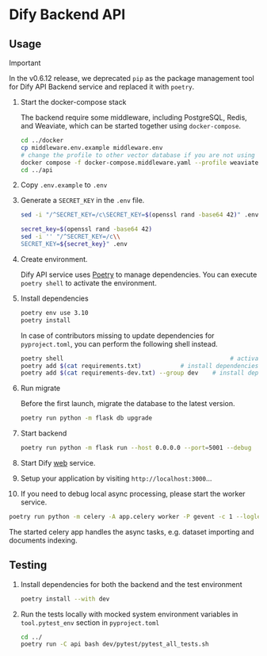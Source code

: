 # Dify Backend API

## Usage

> [!IMPORTANT]
> In the v0.6.12 release, we deprecated `pip` as the package management tool for Dify API Backend service and replaced it with `poetry`.

1. Start the docker-compose stack

   The backend require some middleware, including PostgreSQL, Redis, and Weaviate, which can be started together using `docker-compose`.

   ```bash
   cd ../docker
   cp middleware.env.example middleware.env
   # change the profile to other vector database if you are not using weaviate
   docker compose -f docker-compose.middleware.yaml --profile weaviate -p dify up -d
   cd ../api
   ```

2. Copy `.env.example` to `.env`
3. Generate a `SECRET_KEY` in the `.env` file.

   ```bash for Linux
   sed -i "/^SECRET_KEY=/c\SECRET_KEY=$(openssl rand -base64 42)" .env
   ```

   ```bash for Mac
   secret_key=$(openssl rand -base64 42)
   sed -i '' "/^SECRET_KEY=/c\\
   SECRET_KEY=${secret_key}" .env
   ```

4. Create environment.

   Dify API service uses [Poetry](https://python-poetry.org/docs/) to manage dependencies. You can execute `poetry shell` to activate the environment.

5. Install dependencies

   ```bash
   poetry env use 3.10
   poetry install
   ```

   In case of contributors missing to update dependencies for `pyproject.toml`, you can perform the following shell instead.

   ```bash
   poetry shell                                               # activate current environment
   poetry add $(cat requirements.txt)           # install dependencies of production and update pyproject.toml
   poetry add $(cat requirements-dev.txt) --group dev    # install dependencies of development and update pyproject.toml
   ```

6. Run migrate

   Before the first launch, migrate the database to the latest version.

   ```bash
   poetry run python -m flask db upgrade
   ```

7. Start backend

   ```bash
   poetry run python -m flask run --host 0.0.0.0 --port=5001 --debug
   ```

8. Start Dify [web](../web) service.
9. Setup your application by visiting `http://localhost:3000`...
10. If you need to debug local async processing, please start the worker service.

   ```bash
   poetry run python -m celery -A app.celery worker -P gevent -c 1 --loglevel INFO -Q dataset,generation,mail,ops_trace,app_deletion
   ```

   The started celery app handles the async tasks, e.g. dataset importing and documents indexing.

## Testing

1. Install dependencies for both the backend and the test environment

   ```bash
   poetry install --with dev
   ```

2. Run the tests locally with mocked system environment variables in `tool.pytest_env` section in `pyproject.toml`

   ```bash
   cd ../
   poetry run -C api bash dev/pytest/pytest_all_tests.sh
   ```
